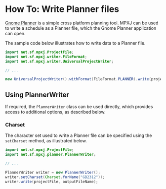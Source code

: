 # How To: Write Planner files

[Gnome Planner](https://wiki.gnome.org/Apps/Planner) is a simple cross platform planning tool. MPXJ can be used
to write a schedule as a Planner file, which the Gnome Planner application
can open.

The sample code below illustrates how to write data to a Planner file.

```java
import net.sf.mpxj.ProjectFile;
import net.sf.mpxj.writer.FileFormat;
import net.sf.mpxj.writer.UniversalProjectWriter;

// ...

new UniversalProjectWriter().withFormat(FileFormat.PLANNER).write(project, fileName);
```

## Using PlannerWriter

If required, the `PlannerWriter` class can be used directly, which provides
access to additional options, as described below.

### Charset

The character set used to write a Planner file can be specified using the
`setCharset` method, as illustrated below.

```java
import net.sf.mpxj.ProjectFile;
import net.sf.mpxj.planner.PlannerWriter;

// ...

PlannerWriter writer = new PlannerWriter();
writer.setCharset(Charset.forName("GB2312"));
writer.write(projectFile, outputFileName);
```
